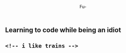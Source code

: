 <!DOCTYPE HTML>
<html>
  <header> 
   Fu- 
  </header>
  <main>
    <h2> Learning to code while being an idiot <h2>
    
    <!-- i like trains -->
    

